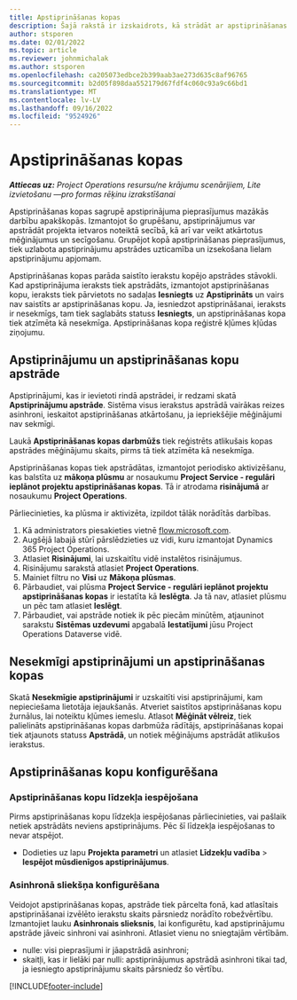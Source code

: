 ```yaml
---
title: Apstiprināšanas kopas
description: Šajā rakstā ir izskaidrots, kā strādāt ar apstiprināšanas kopām, pieprasījumiem un šo operāciju apakškopām.
author: stsporen
ms.date: 02/01/2022
ms.topic: article
ms.reviewer: johnmichalak
ms.author: stsporen
ms.openlocfilehash: ca205073edbce2b399aab3ae273d635c8af96765
ms.sourcegitcommit: b2d05f898daa552179d67fdf4c060c93a9c66bd1
ms.translationtype: MT
ms.contentlocale: lv-LV
ms.lasthandoff: 09/16/2022
ms.locfileid: "9524926"
---
```

# <a name="approval-sets"></a>Apstiprināšanas kopas

_**Attiecas uz:** Project Operations resursu/ne krājumu scenārijiem, Lite izvietošanu —pro formas rēķinu izrakstīšanai_

Apstiprināšanas kopas sagrupē apstiprinājuma pieprasījumus mazākās darbību apakškopās. Izmantojot šo grupēšanu, apstiprinājumus var apstrādāt projekta ietvaros noteiktā secībā, kā arī var veikt atkārtotus mēģinājumus un secīgošanu. Grupējot kopā apstiprināšanas pieprasījumus, tiek uzlabota apstiprinājumu apstrādes uzticamība un izsekošana lielam apstiprinājumu apjomam.

Apstiprināšanas kopas parāda saistīto ierakstu kopējo apstrādes stāvokli. Kad apstiprinājuma ieraksts tiek apstrādāts, izmantojot apstiprināšanas kopu, ieraksts tiek pārvietots no sadaļas **Iesniegts** uz **Apstiprināts** un vairs nav saistīts ar apstiprināšanas kopu. Ja, iesniedzot apstiprināšanai, ieraksts ir nesekmīgs, tam tiek saglabāts statuss **Iesniegts**, un apstiprināšanas kopa tiek atzīmēta kā nesekmīga. Apstiprināšanas kopa reģistrē kļūmes kļūdas ziņojumu.

## <a name="processing-approvals-and-approval-sets"></a>Apstiprinājumu un apstiprināšanas kopu apstrāde
Apstiprinājumi, kas ir ievietoti rindā apstrādei, ir redzami skatā **Apstiprinājumu apstrāde**. Sistēma visus ierakstus apstrādā vairākas reizes asinhroni, ieskaitot apstiprināšanas atkārtošanu, ja iepriekšējie mēģinājumi nav sekmīgi.

Laukā **Apstiprināšanas kopas darbmūžs** tiek reģistrēts atlikušais kopas apstrādes mēģinājumu skaits, pirms tā tiek atzīmēta kā nesekmīga.

Apstiprināšanas kopas tiek apstrādātas, izmantojot periodisko aktivizēšanu, kas balstīta uz **mākoņa plūsmu** ar nosaukumu **Project Service - regulāri ieplānot projektu apstiprināšanas kopas**. Tā ir atrodama **risinājumā** ar nosaukumu **Project Operations**. 

Pārliecinieties, ka plūsma ir aktivizēta, izpildot tālāk norādītās darbības.

1. Kā administrators piesakieties vietnē [flow.microsoft.com](https://powerautomate.microsoft.com).
2. Augšējā labajā stūrī pārslēdzieties uz vidi, kuru izmantojat Dynamics 365 Project Operations.
3. Atlasiet **Risinājumi**, lai uzskaitītu vidē instalētos risinājumus.
4. Risinājumu sarakstā atlasiet **Project Operations**.
5. Mainiet filtru no **Visi** uz **Mākoņa plūsmas**.
6. Pārbaudiet, vai plūsma **Project Service - regulāri ieplānot projektu apstiprināšanas kopas** ir iestatīta kā **Ieslēgta**. Ja tā nav, atlasiet plūsmu un pēc tam atlasiet **Ieslēgt**.
7. Pārbaudiet, vai apstrāde notiek ik pēc piecām minūtēm, atjauninot sarakstu **Sistēmas uzdevumi** apgabalā **Iestatījumi** jūsu Project Operations Dataverse vidē.

## <a name="failed-approvals-and-approval-sets"></a>Nesekmīgi apstiprinājumi un apstiprināšanas kopas
Skatā **Nesekmīgie apstiprinājumi** ir uzskaitīti visi apstiprinājumi, kam nepieciešama lietotāja iejaukšanās. Atveriet saistītos apstiprināšanas kopu žurnālus, lai noteiktu kļūmes iemeslu.
Atlasot **Mēģināt vēlreiz**, tiek palielināts apstiprināšanas kopas darbmūža rādītājs, apstiprināšanas kopai tiek atjaunots statuss **Apstrādā**, un notiek mēģinājums apstrādāt atlikušos ierakstus.

## <a name="configure-approval-sets"></a>Apstiprināšanas kopu konfigurēšana

### <a name="enable-the-approval-sets-feature"></a>Apstiprināšanas kopu līdzekļa iespējošana
Pirms apstiprināšanas kopu līdzekļa iespējošanas pārliecinieties, vai pašlaik netiek apstrādāts neviens apstiprinājums. Pēc šī līdzekļa iespējošanas to nevar atspējot.

- Dodieties uz lapu **Projekta parametri** un atlasiet **Līdzekļu vadība** > **Iespējot mūsdienīgos apstiprinājumus**.

### <a name="configuring-the-asynchronous-threshold"></a>Asinhronā sliekšņa konfigurēšana 
Veidojot apstiprināšanas kopas, apstrāde tiek pārcelta fonā, kad atlasītais apstiprināšanai izvēlēto ierakstu skaits pārsniedz norādīto robežvērtību. Izmantojiet lauku **Asinhronais slieksnis**, lai konfigurētu, kad apstiprinājumu apstrāde jāveic sinhroni vai asinhroni. Atlasiet vienu no sniegtajām vērtībām.

  - nulle: visi pieprasījumi ir jāapstrādā asinhroni; 
  - skaitļi, kas ir lielāki par nulli: apstiprinājumus apstrādā asinhroni tikai tad, ja iesniegto apstiprinājumu skaits pārsniedz šo vērtību.

[!INCLUDE[footer-include](../includes/footer-banner.md)]
